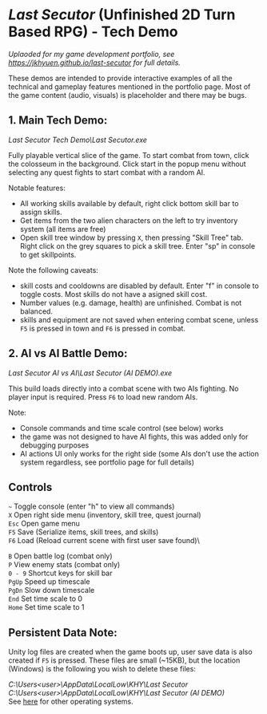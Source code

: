 # *Last Secutor* (Unfinished 2D Turn Based RPG) - Tech Demo
*Uplaoded for my game development portfolio, see https://jkhyuen.github.io/last-secutor for full details.*

These demos are intended to provide interactive examples of all the technical and gameplay features mentioned in the portfolio page. Most of the game content (audio, visuals) is placeholder and there may be bugs.

## 1. **Main Tech Demo**:
*Last Secutor Tech Demo\Last Secutor.exe*

Fully playable vertical slice of the game. To start combat from town, click the colosseum in the background. Click start in the popup menu without selecting any quest fights to start combat with a random AI. 

Notable features:
 - All working skills available by default, right click bottom skill bar to assign skills.
 - Get items from the two alien characters on the left to try inventory system (all items are free)
 - Open skill tree window by pressing ```X```, then pressing "Skill Tree" tab. Right click on the grey squares to pick a skill tree. Enter "sp" in console to get skillpoints.

Note the following caveats:
 - skill costs and cooldowns are disabled by default. Enter "f" in console to toggle costs. Most skills do not have a asigned skill cost.
 - Number values (e.g. damage, health) are unfinished. Combat is not balanced.
 - skills and equipment are not saved when entering combat scene, unless ```F5``` is pressed in town and ```F6``` is pressed in combat.

## 2. **AI vs AI Battle Demo**: 
*Last Secutor AI vs AI\Last Secutor (AI DEMO).exe*

This build loads directly into a combat scene with two AIs fighting. No player input is required. Press ```F6``` to load new random AIs. 

Note:
 - Console commands and time scale control (see below) works
 - the game was not designed to have AI fights, this was added only for debugging purposes
 - AI actions UI only works for the right side (some AIs don't use the action system regardless, see portfolio page for full details)

## Controls
```~```     Toggle console (enter "h" to view all commands)\
```X```     Open right side menu (inventory, skill tree, quest journal)\
```Esc```   Open game menu\
```F5```    Save (Serialize items, skill trees, and skills)\
```F6```    Load (Reload current scene with first user save found)\

```B```     Open battle log (combat only)\
```P```     View enemy stats (combat only)\
```0 - 9``` Shortcut keys for skill bar\
```PgUp```  Speed up timescale\
```PgDn```  Slow down timescale\
```End```   Set time scale to 0\
```Home```  Set time scale to 1

## Persistent Data Note:
Unity log files are created when the game boots up, user save data is also created if ```F5``` is pressed. These files are small (~15KB), but the location (Windows) is the following you wish to delete these files:

*C:\Users\<user>\AppData\LocalLow\KHY\Last Secutor*\
*C:\Users\<user>\AppData\LocalLow\KHY\Last Secutor (AI DEMO)*\
See [here](https://docs.unity3d.com/ScriptReference/Application-persistentDataPath.html) for other operating systems.
